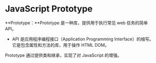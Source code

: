 # JavaScript Prototype
**Prototype：**Prototype 是一种库，提供用于执行常见 web 任务的简单 API。

- API 是应用程序编程接口（Application Programming Interface）的缩写。它是包含属性和方法的库，用于操作 HTML DOM。

Prototype 通过提供类和继承，实现了对 JavaScript 的增强。
